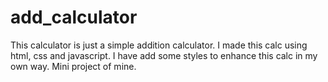 # add_calculator
This calculator is just a simple addition calculator. I made this calc using html, css and javascript. I have add some styles to enhance this calc in my own way. Mini project of mine.
